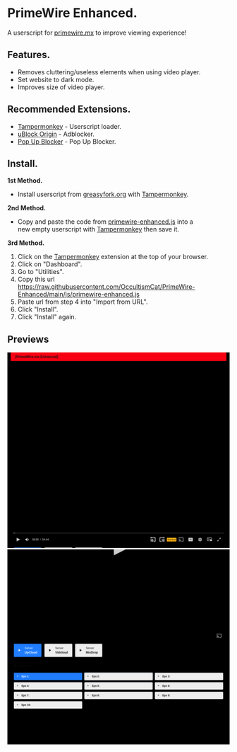 # PrimeWire Enhanced.
A userscript for [primewire.mx](https://primewire.mx/) to improve viewing experience!

## Features.
* Removes cluttering/useless elements when using video player.
* Set website to dark mode.
* Improves size of video player.

## Recommended Extensions.
* [Tampermonkey](https://www.tampermonkey.net/) - Userscript loader.
* [uBlock Origin](https://ublockorigin.com/) - Adblocker.
* [Pop Up Blocker](https://poperblocker.com/) - Pop Up Blocker.

## Install.
**1st Method.**
* Install userscript from [greasyfork.org](https://greasyfork.org/en/scripts/467288-primewire-enhanced-github) with [Tampermonkey](https://www.tampermonkey.net/).

**2nd Method.**
* Copy and paste the code from [primewire-enhanced.js](https://raw.githubusercontent.com/OccultismCat/PrimeWire-Enhanced/main/js/primewire-enhanced.js) into a 	
new empty userscript with [Tampermonkey](https://www.tampermonkey.net/) then save it.

**3rd Method.**
1. Click on the [Tampermonkey](https://www.tampermonkey.net/) extension at the top of your browser.
2. Click on "Dashboard".
3. Go to "Utilities".
4. Copy this url https://raw.githubusercontent.com/OccultismCat/PrimeWire-Enhanced/main/js/primewire-enhanced.js
5. Paste url from step 4 into "Import from URL".
6. Click "Install".
7. Click "Install" again.

## Previews
![PrimeWire-Enhanced-Preview-1.png](https://raw.githubusercontent.com/OccultismCat/PrimeWire-Enhanced/main/resources/previews/PrimeWire-Enhanced-Preview-1.png)
![PrimeWire-Enhanced-Preview-2.png](https://raw.githubusercontent.com/OccultismCat/PrimeWire-Enhanced/main/resources/previews/PrimeWire-Enhanced-Preview-2.png)
